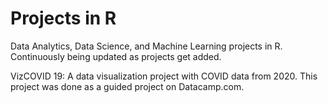 # Projects in R
Data Analytics, Data Science, and Machine Learning projects in R. Continuously being updated as projects get added. 

VizCOVID 19: A data visualization project with COVID data from 2020. This project was done as a guided project on Datacamp.com. 
